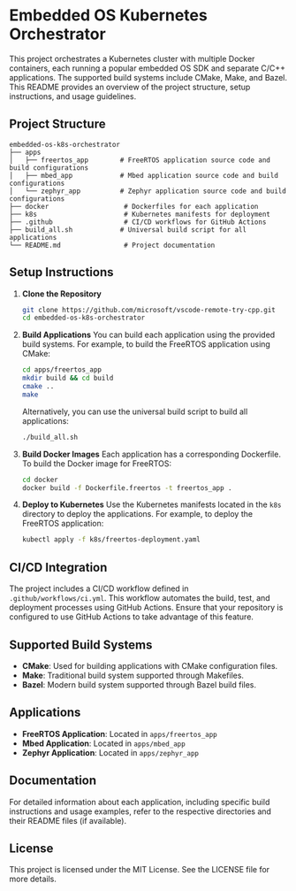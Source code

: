 # Embedded OS Kubernetes Orchestrator

This project orchestrates a Kubernetes cluster with multiple Docker containers, each running a popular embedded OS SDK and separate C/C++ applications. The supported build systems include CMake, Make, and Bazel. This README provides an overview of the project structure, setup instructions, and usage guidelines.

## Project Structure

```
embedded-os-k8s-orchestrator
├── apps
│   ├── freertos_app        # FreeRTOS application source code and build configurations
│   ├── mbed_app            # Mbed application source code and build configurations
│   └── zephyr_app          # Zephyr application source code and build configurations
├── docker                   # Dockerfiles for each application
├── k8s                      # Kubernetes manifests for deployment
├── .github                  # CI/CD workflows for GitHub Actions
├── build_all.sh            # Universal build script for all applications
└── README.md                # Project documentation
```

## Setup Instructions

1. **Clone the Repository**
   ```bash
   git clone https://github.com/microsoft/vscode-remote-try-cpp.git
   cd embedded-os-k8s-orchestrator
   ```

2. **Build Applications**
   You can build each application using the provided build systems. For example, to build the FreeRTOS application using CMake:
   ```bash
   cd apps/freertos_app
   mkdir build && cd build
   cmake ..
   make
   ```

   Alternatively, you can use the universal build script to build all applications:
   ```bash
   ./build_all.sh
   ```

3. **Build Docker Images**
   Each application has a corresponding Dockerfile. To build the Docker image for FreeRTOS:
   ```bash
   cd docker
   docker build -f Dockerfile.freertos -t freertos_app .
   ```

4. **Deploy to Kubernetes**
   Use the Kubernetes manifests located in the `k8s` directory to deploy the applications. For example, to deploy the FreeRTOS application:
   ```bash
   kubectl apply -f k8s/freertos-deployment.yaml
   ```

## CI/CD Integration

The project includes a CI/CD workflow defined in `.github/workflows/ci.yml`. This workflow automates the build, test, and deployment processes using GitHub Actions. Ensure that your repository is configured to use GitHub Actions to take advantage of this feature.

## Supported Build Systems

- **CMake**: Used for building applications with CMake configuration files.
- **Make**: Traditional build system supported through Makefiles.
- **Bazel**: Modern build system supported through Bazel build files.

## Applications

- **FreeRTOS Application**: Located in `apps/freertos_app`
- **Mbed Application**: Located in `apps/mbed_app`
- **Zephyr Application**: Located in `apps/zephyr_app`

## Documentation

For detailed information about each application, including specific build instructions and usage examples, refer to the respective directories and their README files (if available).

## License

This project is licensed under the MIT License. See the LICENSE file for more details.
